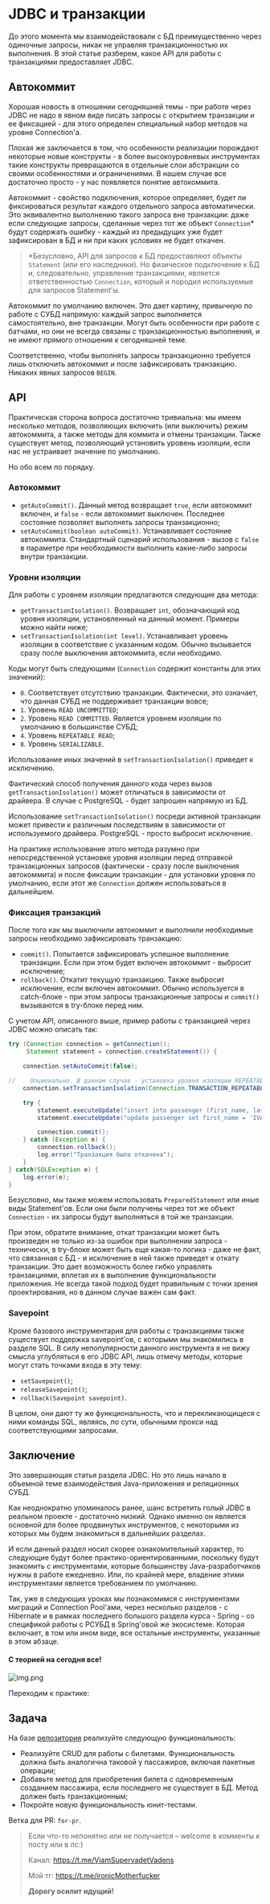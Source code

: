 # JDBC и транзакции

До этого момента мы взаимодействовали с БД преимущественно через одиночные запросы, никак не управляя
транзакционностью их выполнения. В этой статье разберем, какое API для работы с транзакциями предоставляет JDBC.

## Автокоммит

Хорошая новость в отношении сегодняшней темы - при работе через JDBC не надо в явном виде писать запросы с открытием
транзакции и ее фиксацией - для этого определен специальный набор методов на уровне Connection'а.

Плохая же заключается в том, что особенности реализации порождают некоторые новые конструкты - в более высокоуровневых
инструментах такие конструкты превращаются в отдельные слои абстракции со своими особенностями и ограничениями. В нашем
случае все достаточно просто - у нас появляется понятие автокоммита.

Автокоммит - свойство подключения, которое определяет, будет ли фиксироваться результат каждого отдельного запроса
автоматически. Это эквивалентно выполнению такого запроса вне транзакции: даже если следующие запросы, сделанные
через тот же объект `Connection`* будут содержать ошибку - каждый из предыдущих уже будет зафиксирован в БД и ни при
каких условиях не будет откачен.

> *Безусловно, API для запросов к БД предоставляют объекты `Statement` (или его наследники). Но физическое
> подключение к БД и, следовательно, управление транзакциями, является ответственностью `Connection`, который и
> породил используемые для запросов Statement'ы.

Автокоммит по умолчанию включен. Это дает картину, привычную по работе с СУБД напрямую: каждый запрос выполняется
самостоятельно, вне транзакции. Могут быть особенности при работе с батчами, но они не всегда связаны с
транзакционностью выполнения, и не имеют прямого отношения к сегодняшней теме.

Соответственно, чтобы выполнять запросы транзакционно требуется лишь отключить автокоммит и после зафиксировать
транзакцию. Никаких явных запросов `BEGIN`.

## API

Практическая сторона вопроса достаточно тривиальна: мы имеем несколько методов, позволяющих включить (или выключить)
режим автокоммита, а также методы для коммита и отмены транзакции. Также существует метод, позволяющий установить
уровень изоляции, если нас не устраивает значение по умолчанию.

Но обо всем по порядку.

### Автокоммит

- `getAutoCommit()`. Данный метод возвращает `true`, если автокоммит включен, и `false` - если автокоммит выключен.
  Последнее состояние позволяет выполнять запросы транзакционно;
- `setAutoCommit(boolean autoCommit)`. Устанавливает состояние автокоммита. Стандартный сценарий использования -
  вызов с `false` в параметре при необходимости выполнить какие-либо запросы внутри транзакции.

### Уровни изоляции

Для работы с уровнем изоляции предлагаются следующие два метода:

- `getTransactionIsolation()`. Возвращает `int`, обозначающий код уровня изоляции, установленный на данный момент.
  Примеры можно найти ниже;
- `setTransactionIsolation(int level)`. Устанавливает уровень изоляции в соответствие с указанным кодом. Обычно
  вызывается сразу после выключения автокоммита, если необходимо.

Коды могут быть следующими (`Connection` содержит константы для этих значений):

- `0`. Соответствует отсутствию транзакции. Фактически, это означает, что данная СУБД не поддерживает транзакции вовсе;
- `1`. Уровень `READ UNCOMMITTED`;
- `2`. Уровень `READ COMMITTED`. Является уровнем изоляции по умолчанию в большинстве СУБД;
- `4`. Уровень `REPEATABLE READ`;
- `8`. Уровень `SERIALIZABLE`.

Использование иных значений в `setTransactionIsolation()` приведет к исключению.

Фактический способ получения данного кода через вызов `getTransactionIsolation()` может отличаться в зависимости от
драйвера. В случае с PostgreSQL - будет запрошен напрямую из БД.

Использование `setTransactionIsolation()` посреди активной транзакции может привести к различным последствиям в
зависимости от используемого драйвера. PostgreSQL - просто выбросит исключение.

На практике использование этого метода разумно при непосредственной установке уровня изоляции перед отправкой
транзакционных запросов (фактически - сразу после выключения автокоммита) и после фиксации транзакции - для
установки уровня по умолчанию, если этот же `Connection` должен использоваться в дальнейшем.

### Фиксация транзакций

После того как мы выключили автокоммит и выполнили необходимые запросы необходимо зафиксировать транзакцию:

- `commit()`. Попытается зафиксировать успешное выполнение транзакции. Если при этом будет включен автокоммит -
  выбросит исключение;
- `rollback()`. Откатит текущую транзакцию. Также выбросит исключение, если включен автокоммит. Обычно используется
  в catch-блоке - при этом запросы транзакционные запросы и `commit()` вызываются в try-блоке перед ним.

С учетом API, описанного выше, пример работы с транзакцией через JDBC можно описать так:

```java
try (Connection connection = getConnection();
     Statement statement = connection.createStatement()) {

    connection.setAutoCommit(false);

//    Опционально. В данном случае - установка уровня изоляции REPEATABLE READ
    connection.setTransactionIsolation(Connection.TRANSACTION_REPEATABLE_READ);

    try {
        statement.executeUpdate("insert into passenger (first_name, last_name, birth_date) values ('Name2', 'Surname2', '1997-12-20')");
        statement.executeUpdate("update passenger set first_name = 'IVAN' where id = 1");

        connection.commit();
    } catch (Exception e) {
        connection.rollback();
        log.error("Транзакция была откачена");
    }
} catch(SQLException e) {
    log.error(e);
}
```

Безусловно, мы также можем использовать `PreparedStatement` или иные виды Statement'ов. Если они были получены через
тот же объект `Connection` - их запросы будут выполняться в той же транзакции.

При этом, обратите внимание, откат транзакции может быть произведен не только из-за ошибок при выполнении запроса -
технически, в try-блоке может быть еще какая-то логика - даже не факт, что связанная с БД - и исключение в ней также
приведет к откату транзакции. Это дает возможность более гибко управлять транзакциями, вплетая их в выполнение
функциональности приложения. Не всегда такой подход будет правильным с точки зрения проектирования, но в данном
случае важен сам факт.

### Savepoint

Кроме базового инструментария для работы с транзакциями также существует поддержка savepoint'ов, с которыми мы
знакомились в разделе SQL. В силу непопулярности данного инструмента я не вижу смысла углубляться в его JDBC API,
лишь отмечу методы, которые могут стать точками входа в эту тему:

- `setSavepoint()`;
- `releaseSavepoint()`;
- `rollback(Savepoint savepoint)`.

В целом, они дают ту же функциональность, что и перекликающищеся с ними команды SQL, являясь, по сути, обычными
прокси над соответствующими запросами.

## Заключение

Это завершающая статья раздела JDBC. Но это лишь начало в объемной теме взаимодействия Java-приложения и реляционных
СУБД.

Как неоднократно упоминалось ранее, шанс встретить голый JDBC в реальном проекте - достаточно низкий. Однако именно
он является основной для более продвинутых инструментов, с некоторыми из которых мы будем знакомиться в дальнейших
разделах.

И если данный раздел носил скорее ознакомительный характер, то следующие будут более практико-ориентированными,
поскольку будут знакомить с инструментами, которые большинству Java-разработчиков нужны в работе ежедневно. Или, по
крайней мере, владение этими инструментами является требованием по умолчанию.

Так, уже в следующих уроках мы познакомимся с инструментами миграций и Connection Pool'ами, через несколько разделов -
с Hibernate и в рамках последнего большого раздела курса - Spring - со спецификой работы с РСУБД в Spring'овой же
экосистеме. Которая включает, в том или ином виде, все остальные инструменты, указанные в этом абзаце.

#### С теорией на сегодня все!

![img.png](../../../commonmedia/defaultFooter.jpg)

Переходим к практике:

## Задача

На базе [репозитория](https://github.com/KFalcon2022/jdbc-practical-tasks) реализуйте следующую функциональность:

- Реализуйте CRUD для работы с билетами. Функциональность должна быть аналогична таковой у пассажиров, включая
  пакетные операции;
- Добавьте метод для приобретения билета с одновременным созданием пассажира, если последнего не существует в БД.
  Метод должен быть транзакционным;
- Покройте новую функциональность юнит-тестами.

Ветка для PR: `for-pr`.

> Если что-то непонятно или не получается – welcome в комменты к посту или в лс:)
>
> Канал: https://t.me/ViamSupervadetVadens
>
> Мой тг: https://t.me/ironicMotherfucker
>
> **Дорогу осилит идущий!**
